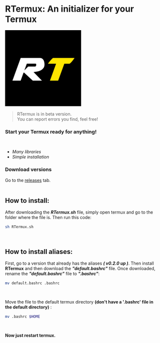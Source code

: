 # RTermux: An initializer for your Termux
<img src="images/RTermux_icon.jpg" alt="RTermux icon" height="250px">

> RTermux is in beta version.<br>
> You can report errors you find, feel free!

### Start your Termux ready for anything!
<br>

- *Many libraries*
- *Simple installation*

### Download versions
Go to the [releases](https://github.com/BrunoRodri1/RTermux/releases) tab.
<br><br>

## How to install:<br>
After downloading the ***RTermux.sh*** file, simply open termux and go to the folder where the file is. Then run this code:

```bash
sh RTermux.sh
```
<br>

## How to install aliases:<br>

First, go to a version that already has the aliases ***( v0.2.0 up )***. Then install **RTermux** and then download the ***"default.bashrc"*** file. Once downloaded, rename the ***"default.bashrc"*** file to ***".bashrc"***:

```bash
mv default.bashrc .bashrc
```
<br>

Move the file to the default termux directory **(don't have a '.bashrc' file in the default directory)** :

```bash
mv .bashrc $HOME
```
<br>

**Now just restart termux.**
